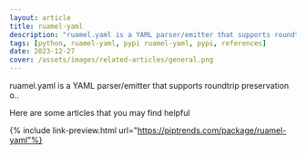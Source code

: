 ```yaml
---
layout: article
title: ruamel-yaml
description: "ruamel.yaml is a YAML parser/emitter that supports roundtrip preservation o.."
tags: [python, ruamel-yaml, pypi ruamel-yaml, pypi, references]
date: 2023-12-27
cover: /assets/images/related-articles/general.png
---
```


ruamel.yaml is a YAML parser/emitter that supports roundtrip preservation o..

Here are some articles that you may find helpful

{% include link-preview.html url="https://piptrends.com/package/ruamel-yaml"%}